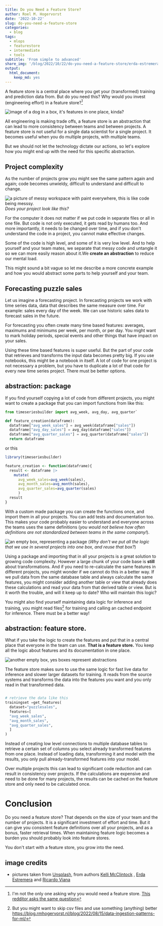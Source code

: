 ```yaml
---
title: Do you Need a Feature Store?
author: Roel M. Hogervorst
date: '2022-10-22'
slug: do-you-need-a-feature-store
categories:
  - blog
tags:
  - mlops
  - featurestore
  - intermediate
  - tools
subtitle: 'From simple to advanced'
share_img: '/blog/2022/10/22/do-you-need-a-feature-store/erda-estremera-sxNt9g77PE0-unsplash.jpg'
output:
  html_document:
    keep_md: yes
---
```


<!-- content  -->

A feature store is a central place where you get your (transformed) training and prediction data from. But do you need this? Why would you invest (engineering effort) in a feature store?[^2] 

![image of a dog in a box, it's features in one place, kinda?](erda-estremera-sxNt9g77PE0-unsplash.jpg)


All engineering is making trade offs, a feature store is an abstraction that can lead to more consistency between teams and between projects. 
A feature store is not useful for a single data scientist for a single project. It becomes useful when you do multiple projects, with multiple teams.  


But we should not let the technology dictate our actions, so let's explore how you might end up with the need for this specific abstraction.  

## Project complexity
As the number of projects grow you might see the same pattern again and again;  code becomes unwieldy, difficult to understand and difficult to change. 

![a picture of messy workspace with paint everywhere, this is like code being messsy. ](ricardo-viana--tYsPFKMm7g-unsplash.jpg) _Does your project look like this?_

For the computer it does not matter if we put code in separate files or all in one file. But code is not only executed, it gets read by humans too. And more importantly, it needs to be changed over time, and if you don't understand the code in a project, you cannot make effective changes. 

Some of the code is high level, and some of it is very low level. And to help yourself and your team mates, we separate that messy code and untangle it so we can more easily reason about it.We **create an abstraction** to reduce our mental load.

This might sound a bit vague so let me describe a more concrete example and how you would abstract some parts to help yourself and your team.

## Forecasting puzzle sales
Let us imagine a forecasting project. In forecasting projects we work with time series data, data that describes the same measure over time. For example: sales every day of the week.
We can use historic sales data to forecast sales in the future.


For forecasting you often create many time based features: averages, maximums and minimums per week, per month, or per day. You might want to mark holiday periods, special events and other things that have impact on your sales. 

Using these time based features is super useful. But the part of your code that retrieves and transforms the input data becomes pretty big. If you use notebooks, this might be a notebook in itself. A lot of code for one project is not necessary a problem, but you have to duplicate a lot of that code for every new time series project. There must be better options.

## abstraction: package

If you find yourself copying a lot of code from different projects, you might want to create a package that you can import functions from like this:

```python
from timeseriesbuilder import avg_week, avg_day, avg_quarter`

def feature_creation(dataframe):
  dataframe["avg_week_sales"] = avg_week(dataframe["sales"])
  dataframe["avg_day_sales"] = avg_day(dataframe["sales"])
  dataframe["avg_quarter_sales"] = avg_quarter(dataframe["sales"])
  return dataframe
```
or this

```r
library(timeseriesbuilder)

feature_creation <- function(dataframe){
  result <- dataframe |>
    mutate(
      avg_week_sales=avg_week(sales),
      avg_month_sales=avg_month(sales),
      avg_quarter_sales=avg_quarter(sales)
      )
  result    
}
```


With a custom made package you can create the functions once, and import them in all your projects. You can add tests and documentation too. This makes your code probably easier to understand and everyone across the teams uses the same definitions (_you would not believe how often definitions are not standardized between teams in the same company!_).

![an empty box, representing a package](kelli-mcclintock-GopRYASfsOc-unsplash.jpg) (_Why don't we put all the logic that we use in several projects into one box, and reuse that box?_)

Using a package and importing that in all your projects is a great solution to growing code complexity. However a large chunk of your code base is **still** about transformations. And if you need to re-calculate the same features in different projects, you might wonder if we cannot do this in a better way. If we pull data from the same database table and always calculate the same features, you might consider adding another table or view that already does these calculations and read your data from that derived table or view. But is it worth the trouble, and will it keep up to date? Who will maintain this logic? 

You might also find yourself maintaining data logic for inference and training, you might read files[^1] for training and calling an cached endpoint for inference. There must be a better way!

## abstraction: feature store.
What if you take the logic to create the features and put that in a central place that everyone in the team can use. **That is a feature store.**
You keep all the logic about features and its documentation in one place. 

![another empty box, yes boxes represent abstractions](kelli-mcclintock-ANp23FdOOls-unsplash.jpg)

The feature store makes sure to use the same logic for fast live data for inference and slower larger datasets for training. It reads from the source systems and transforms the data into the features you want and you only read in that transformed data. 

```python

# retrieve the data like this
trainingset =get_features(
  dataset="puzzlesales",
  features=[
  "avg_week_sales",
  "avg_month_sales",
  "avg_quarter_sales",
  ]
)

```

Instead of creating low level connections to multiple database tables to retrieve a certain set of columns you select already transformed features from one place. Instead of loading data, transforming it and model with the results, you only pull already-transformed features into your model. 

Over multiple projects this can lead to significant code reduction and can result in consistency over projects. If the calculations are expensive and need to be done for many projects, the results can be cached on the feature store and only need to be calculated once. 

# Conclusion
Do you need a feature store? That depends on the size of your team and the number of projects. It is a significant investment of effort and time. But it can give you consistent feature definitions over all your projects, and as a bonus, faster retrieval times. 
When maintaining feature logic becomes a burden you should probably look into feature stores.


You don't start with a feature store, you grow into the need.


[^2]: I'm not the only one asking why you would need a feature store. [This redditor asks the same question](https://www.reddit.com/r/mlops/comments/y9ih48/eli5_feature_stores/)
[^1]: But you might want to skip csv files and use something (anything) better <https://blog.rmhogervorst.nl/blog/2022/08/15/data-ingestion-patterns-for-ml/>



## image credits
- pictures taken from <a href="https://unsplash.com/">Unsplash</a>, from authors  <a href="https://unsplash.com/@kelli_mcclintock?utm_source=unsplash&utm_medium=referral&utm_content=creditCopyText">Kelli McClintock</a> , <a href="https://unsplash.com/@erdaest?utm_source=unsplash&utm_medium=referral&utm_content=creditCopyText">Erda Estremera</a> and  <a href="https://unsplash.com/@ricardoviana?utm_source=unsplash&utm_medium=referral&utm_content=creditCopyText">Ricardo Viana</a> 
  
    